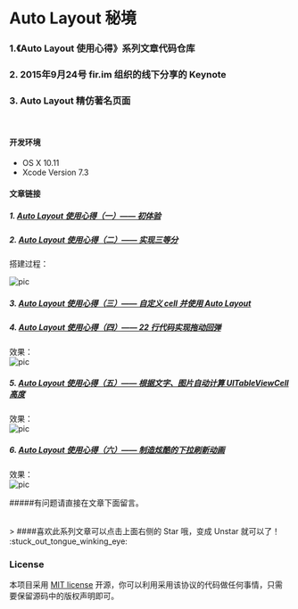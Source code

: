 # Auto Layout 秘境

### 1.《Auto Layout 使用心得》系列文章代码仓库
### 2. 2015年9月24号 fir.im 组织的线下分享的 Keynote
### 3. Auto Layout 精仿著名页面

<br>

#### 开发环境

* OS X 10.11
* Xcode Version 7.3


#### 文章链接

##### 1. [Auto Layout 使用心得（一）—— 初体验](http://lvwenhan.com/ios/430.html)
##### 2. [Auto Layout 使用心得（二）—— 实现三等分](http://lvwenhan.com/ios/431.html)
搭建过程：

![pic](http://lvwenhan.com/content/uploadfile/201503/b5e91425647800.gif)

##### 3. [Auto Layout 使用心得（三）—— 自定义 cell 并使用 Auto Layout](http://lvwenhan.com/ios/441.html)
##### 4. [Auto Layout 使用心得（四）—— 22 行代码实现拖动回弹](http://lvwenhan.com/ios/442.html)

效果：  
![pic](http://lvwenhan.com/content/uploadfile/201504/b5e91427883570.gif)

##### 5. [Auto Layout 使用心得（五）—— 根据文字、图片自动计算 UITableViewCell 高度](http://lvwenhan.com/ios/449.html)

效果：  
![pic](http://staticonsae.sinaapp.com/images/6.gif)


##### 6. [Auto Layout 使用心得（六）—— 制造炫酷的下拉刷新动画](http://lvwenhan.com/ios/450.html)

效果：  
![pic](http://staticonsae.sinaapp.com/images/8.gif)



#####有问题请直接在文章下面留言。

<br>
> ####喜欢此系列文章可以点击上面右侧的 Star 哦，变成 Unstar 就可以了！ :stuck_out_tongue_winking_eye:

<br>

### License

本项目采用 [MIT license](http://opensource.org/licenses/MIT) 开源，你可以利用采用该协议的代码做任何事情，只需要保留源码中的版权声明即可。